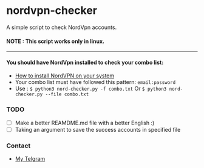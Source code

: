 # nordvpn-checker
A simple script to check NordVpn accounts.
#### NOTE : This script works only in linux.
___
#### You should have NordVpn installed to check your combo list:
- [How to install NordVPN on your system](https://nordvpn.com/download/linux/)
- Your combo list must have followed this pattern:
 `email:password`
- Use : `$ python3 nord-checker.py -f combo.txt` Or `$ python3 nord-checker.py --file combo.txt`
    
### TODO 
- [ ] Make a better REAMDME.md file with a better English :)
- [ ] Taking an argument to save the success accounts in specified file

### Contact 
- [My Telgram](https://t.me/behnam_1121)

